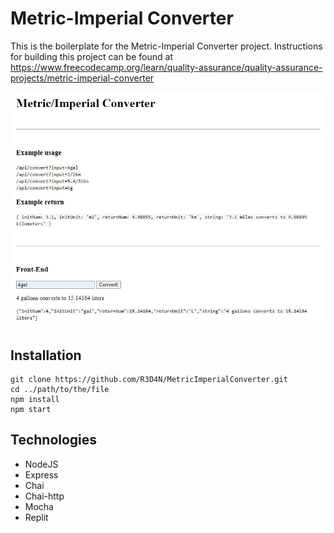 # Metric-Imperial Converter

This is the boilerplate for the Metric-Imperial Converter project. Instructions for building this project can be found at https://www.freecodecamp.org/learn/quality-assurance/quality-assurance-projects/metric-imperial-converter

![metric imperial converter](./public/img/bg-metricImperialConverter.png)

## Installation

```
git clone https://github.com/R3D4N/MetricImperialConverter.git
cd ../path/to/the/file
npm install
npm start
```

## Technologies
* NodeJS
* Express
* Chai
* Chai-http
* Mocha
* Replit
